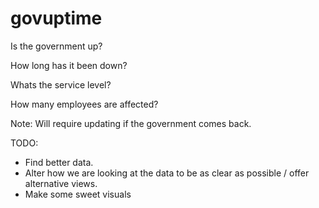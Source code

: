 govuptime
=========

Is the government up?

How long has it been down?

Whats the service level?

How many employees are affected?


Note: Will require updating if the government comes back.


TODO: 
- Find better data. 
- Alter how we are looking at the data to be as clear as possible / offer alternative views.
- Make some sweet visuals
